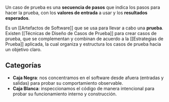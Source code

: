 Un caso de prueba es una **secuencia de pasos** que indica los pasos para hacer la prueba, con los **valores de entrada** a usar y los **resultados esperados**.

Es un [[Artefactos de Software]] que se usa para llevar a cabo una **prueba**. Existen [[Técnicas de Diseño de Casos de Prueba]] para crear casos de prueba, que se complementan y combinan de acuerdo a la [[Estrategias de Prueba]] aplicada, la cual organiza y estructura los casos de prueba hacia un objetivo claro.

## Categorías

- **Caja Negra**: nos concentramos en el software desde afuera (entradas y salidas) para probar su comportamiento observable.
- **Caja Blanca**: inspeccionamos el código de manera intencional para probar su funcionamiento interno y construcción.

